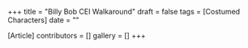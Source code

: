 +++
title = "Billy Bob CEI Walkaround"
draft = false
tags = [Costumed Characters]
date = ""

[Article]
contributors = []
gallery = []
+++